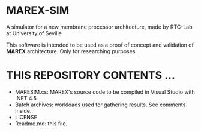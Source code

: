 # MAREX-SIM
A simulator for a new membrane processor architecture, made by RTC-Lab at University of Seville

This software is intended to be used as a proof of concept and validation of **MAREX** architecture. Only for researching purposes.

# THIS REPOSITORY CONTENTS ...

- MARESIM.cs: MAREX's source code to be compiled in Visual Studio with .NET 4.5.
- Batch archives: workloads used for gathering results. See comments inside.
- LICENSE
- Readme.md: this file.

